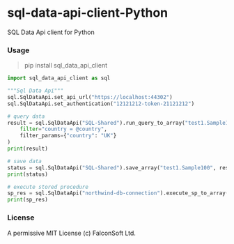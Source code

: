 # sql-data-api-client-Python
SQL Data Api client for Python

### Usage

> pip install sql_data_api_client

```py
import sql_data_api_client as sql

"""Sql Data Api"""
sql.SqlDataApi.set_api_url("https://localhost:44302")
sql.SqlDataApi.set_authentication("12121212-token-21121212")

# query data
result = sql.SqlDataApi("SQL-Shared").run_query_to_array("test1.Sample100",
    filter="country = @country",
    filter_params={"country": "UK"}
)
print(result)

# save data
status = sql.SqlDataApi("SQL-Shared").save_array("test1.Sample100", result)
print(status)

# execute stored procedure
sp_res = sql.SqlDataApi("northwind-db-connection").execute_sp_to_array("northwind.NorthwindEmployeesSummary", {'startDate': "2019-01-01", 'endDate': "2020-05-14"})
print(sp_res)
```

### License

A permissive MIT License (c) FalconSoft Ltd.
